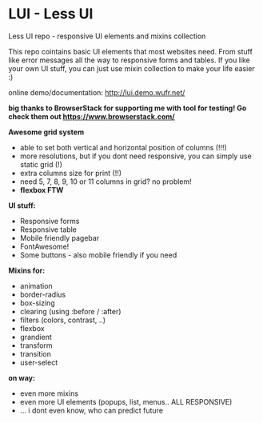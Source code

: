 # LUI - Less UI
Less UI repo - responsive UI elements and mixins collection

This repo cointains basic UI elements that most websites need. 
From stuff like error messages all the way to responsive forms and tables. If you like your own UI stuff, you can just use mixin collection to make your life easier :)

online demo/documentation: http://lui.demo.wufr.net/


**big thanks to BrowserStack for supporting me with tool for testing! Go check them out https://www.browserstack.com/**



**Awesome grid system**
- able to set both vertical and horizontal position of columns (!!!)
- more resolutions, but if you dont need responsive, you can simply use static grid (!)
- extra columns size for print (!!)
- need 5, 7, 8, 9, 10 or 11 columns in grid? no problem!
- **flexbox FTW**
 
**UI stuff:**
- Responsive forms
- Responsive table
- Mobile friendly pagebar
- FontAwesome!
- Some buttons - also mobile friendly if you need

**Mixins for:**
- animation
- border-radius
- box-sizing
- clearing (using :before / :after)
- filters (colors, contrast, ..)
- flexbox
- grandient
- transform
- transition
- user-select


**on way:**
- even more mixins
- even more UI elements (popups, list, menus.. ALL RESPONSIVE)
- ... i dont even know, who can predict future
